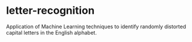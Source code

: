 letter-recognition
==================

Application of Machine Learning techniques to identify randomly distorted capital letters in the English alphabet.
